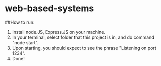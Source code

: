 # web-based-systems

##How to run:
1. Install node.JS, Express.JS on your machine.
2. In your terminal, select folder that this project is in, and do command "node start".
3. Upon starting, you should expect to see the phrase "Listening on port 1234".
4. Done!
